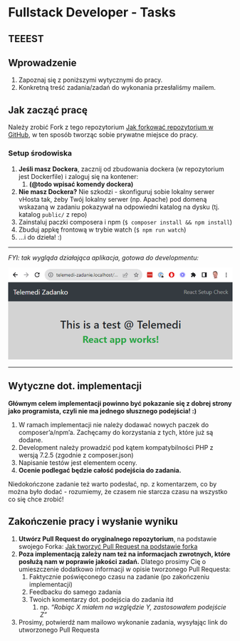 Fullstack Developer - Tasks
==========


TEEEST
------------

Wprowadzenie
------------
1. Zapoznaj się z poniższymi wytycznymi do pracy.
2. Konkretną treść zadania/zadań do wykonania przesłaliśmy mailem.

Jak zacząć pracę
------------
Należy zrobić Fork z tego repozytorium [Jak forkować repozytorium w GitHub](https://docs.github.com/en/get-started/quickstart/fork-a-repo), w ten sposób tworząc sobie prywatne miejsce do pracy.

### Setup środowiska

  1. **Jeśli masz Dockera**, zacznij od zbudowania dockera (w repozytorium jest Dockerfile) i zaloguj się na kontener:
     1. **(@todo wpisać komendy dockera)**
  1. **Nie masz Dockera?** Nie szkodzi - skonfiguruj sobie lokalny serwer vHosta tak, żeby Twój lokalny serwer (np. Apache) pod domeną wskazaną w zadaniu pokazywał na odpowiedni katalog na dysku (tj. katalog `public/` z repo)
  1. Zainstaluj paczki composera i npm (`$ composer install && npm install`)
  1. Zbuduj appkę frontową w trybie watch (`$ npm run watch`)
  1. …i do dzieła! :)


------------
_FYI: tak wygląda działająca aplikacja, gotowa do developmentu:_

![Working_app_image](https://github.com/telemedico/recruitment_task_fullstack/blob/master/assets/img/working_app_preview.png?raw=true)

------------

Wytyczne dot. implementacji
------------

**Głównym celem implementacji powinno być pokazanie się z dobrej strony jako programista, czyli nie ma jednego słusznego podejścia! :)**

  1. W ramach implementacji nie należy dodawać nowych paczek do composer’a/npm’a. Zachęcamy do korzystania z tych, które już są dodane.
  1. Development należy prowadzić pod kątem kompatybilności PHP z wersją 7.2.5 (zgodnie z composer.json)
  1. Napisanie testów jest elementem oceny.
  1. **Ocenie podlegać będzie całość podejścia do zadania.**

Niedokończone zadanie też warto podesłać, np. z komentarzem, co by można było dodać - rozumiemy, że czasem nie starcza czasu na wszystko co się chce zrobić!

Zakończenie pracy i wysłanie wyniku
------------
  1. **Utwórz Pull Request do oryginalnego repozytorium**, na podstawie swojego Forka: [Jak tworzyć Pull Request na podstawie forka](https://docs.github.com/en/pull-requests/collaborating-with-pull-requests/proposing-changes-to-your-work-with-pull-requests/creating-a-pull-request-from-a-fork)
  1. **Poza implementacją zależy nam też na informacjach zwrotnych, które posłużą nam w poprawie jakości zadań.** Dlatego prosimy Cię o umieszczenie dodatkowo informacji w opisie tworzonego Pull Requesta:
     1. Faktycznie poświęconego czasu na zadanie (po zakończeniu implementacji)
     1. Feedbacku do samego zadania 
     1. Twoich komentarzy dot. podejścia do zadania itd 
        1. np. _“Robiąc X miałem na względzie Y, zastosowałem podejście Z”_ 
  1. Prosimy, potwierdź nam mailowo wykonanie zadania, wysyłając link do utworzonego Pull Requesta
